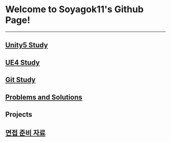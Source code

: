 ﻿# Welcome to Soyagok11's Github Page!

---

## [Unity5 Study](UnityStudy)

## [UE4 Study](UE4Study)

## [Git Study](GitStudy)

## [Problems and Solutions](PnS)

## Projects

## [면접 준비 자료](Interview)


